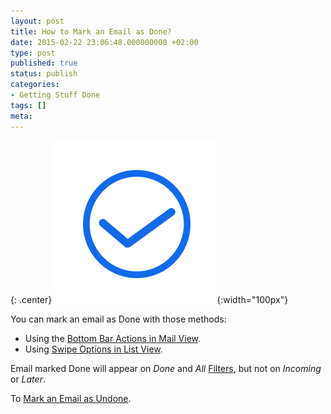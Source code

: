 ```yaml
---
layout: post
title: How to Mark an Email as Done?
date: 2015-02-22 23:06:48.000000000 +02:00
type: post
published: true
status: publish
categories:
- Getting Stuff Done
tags: []
meta:
---
```

{: .center}
![Done](/assets/ic_action_done.png){:width="100px"}


You can mark an email as Done with those methods:

* Using the [Bottom Bar Actions in Mail View](/bottom-bar-options-type-mail/).
* Using [Swipe Options in List View](/swipe-menu-options-type-mail/).

Email marked Done will appear on *Done* and *All* [Filters](/top-bar-left-triangle-menu/), but not on *Incoming* or *Later*.

To [Mark an Email as Undone](/marked-as-done-return-inbox/).